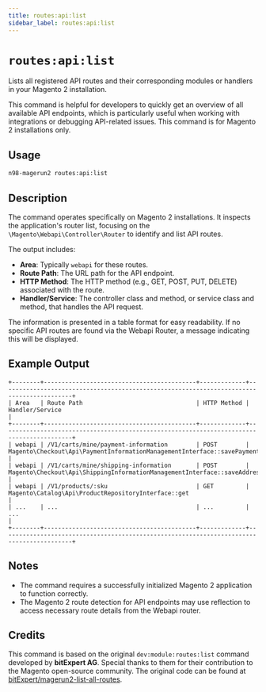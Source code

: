 ```yaml
---
title: routes:api:list
sidebar_label: routes:api:list
---
```


# `routes:api:list`

Lists all registered API routes and their corresponding modules or handlers in your Magento 2 installation.

This command is helpful for developers to quickly get an overview of all available API endpoints, which is particularly useful when working with integrations or debugging API-related issues. This command is for Magento 2 installations only.

## Usage

```bash
n98-magerun2 routes:api:list
```

## Description

The command operates specifically on Magento 2 installations. It inspects the application's router list, focusing on the `\Magento\Webapi\Controller\Router` to identify and list API routes.

The output includes:
- **Area**: Typically `webapi` for these routes.
- **Route Path**: The URL path for the API endpoint.
- **HTTP Method**: The HTTP method (e.g., GET, POST, PUT, DELETE) associated with the route.
- **Handler/Service**: The controller class and method, or service class and method, that handles the API request.

The information is presented in a table format for easy readability. If no specific API routes are found via the Webapi Router, a message indicating this will be displayed.

## Example Output

```
+--------+-------------------------------------------+-------------+------------------------------------------------------------------------------------------+
| Area   | Route Path                                | HTTP Method | Handler/Service                                                                          |
+--------+-------------------------------------------+-------------+------------------------------------------------------------------------------------------+
| webapi | /V1/carts/mine/payment-information        | POST        | Magento\Checkout\Api\PaymentInformationManagementInterface::savePaymentInformationAndPlaceOrder |
| webapi | /V1/carts/mine/shipping-information       | POST        | Magento\Checkout\Api\ShippingInformationManagementInterface::saveAddressInformation        |
| webapi | /V1/products/:sku                         | GET         | Magento\Catalog\Api\ProductRepositoryInterface::get                                        |
| ...    | ...                                       | ...         | ...                                                                                      |
+--------+-------------------------------------------+-------------+------------------------------------------------------------------------------------------+
```

## Notes

- The command requires a successfully initialized Magento 2 application to function correctly.
- The Magento 2 route detection for API endpoints may use reflection to access necessary route details from the Webapi router.

## Credits

This command is based on the original `dev:module:routes:list` command developed by **bitExpert AG**. Special thanks to them for their contribution to the Magento open-source community.
The original code can be found at [bitExpert/magerun2-list-all-routes](https://github.com/bitExpert/magerun2-list-all-routes).
